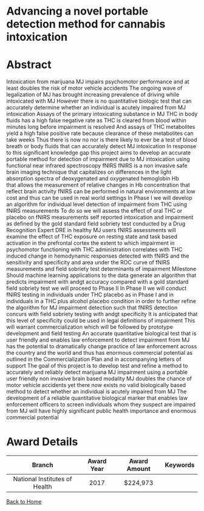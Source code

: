
Advancing a novel portable detection method for cannabis intoxication
=====================================================================

# Abstract


Intoxication from marijuana  MJ  impairs psychomotor performance and at least doubles the risk of motor
vehicle accidents  The ongoing wave of legalization of MJ has brought increasing prevalence of driving while
intoxicated with MJ  However  there is no quantitative biologic test that can accurately determine whether an
individual is acutely impaired from MJ intoxication  Assays of the primary intoxicating substance in MJ  THC  in
body fluids has a high false negative rate as THC is cleared from blood within    minutes  long before
impairment is resolved  And assays of THC metabolites yield a high false positive rate because clearance of
these metabolites can take weeks  Thus there is now no nor is there likely to ever be a test of blood  breath or
body fluids that can accurately detect MJ intoxication  In response to this significant knowledge gap  this
project aims to develop an accurate  portable method for detection of impairment due to MJ intoxication using
functional near infrared spectroscopy  fNIRS   fNIRS is a non invasive  safe brain imaging technique that
capitalizes on differences in the light absorption spectra of deoxygenated and oxygenated hemoglobin  Hb  
that allows the measurement of relative changes in Hb concentration that reflect brain activity  fNIRS can be
performed in natural environments at low cost  and thus can be used in real world settings  In Phase I  we will
develop an algorithm for individual level detection of impairment from THC using fNIRS measurements  To do
so  we will assess the effect of oral THC  or placebo  on fNIRS measurements  self reported intoxication  and
impairment as defined by the gold standard field sobriety test conducted by a Drug Recognition Expert  DRE 
in    healthy MJ users  fNIRS assessments will examine     the effect of THC exposure on resting state and
task based activation in the prefrontal cortex      the extent to which impairment in psychomotor functioning
with THC administration correlates with THC induced change in hemodynamic responses detected with fNIRS 
and     the sensitivity and specificity and area under the ROC curve of fNIRS measurements and field sobriety
test determinants of impairment  Milestone  Should machine learning applications to the data generate an
algorithm that predicts impairment with andgt     accuracy compared with a gold standard field sobriety test  we
will proceed to Phase II  In Phase II  we will conduct fNIRS testing in     individuals under THC placebo as in
Phase I and in    individuals in a THC plus alcohol placebo condition in order to further refine the algorithm for
MJ impairment detection such that fNIRS detection concurs with field sobriety testing with andgt     specificity  It
is anticipated that this level of specificity could be used in legal definitions of impairment  This will warrant
commercialization  which will be followed by prototype development and field testing  An accurate  quantitative 
biological test that is user friendly and enables law enforcement to detect impairment from MJ has the potential
to dramatically change practice of law enforcement across the country and the world and thus has enormous
commercial potential  as outlined in the Commercialization Plan and in accompanying letters of support The goal of this project is to develop  test  and refine a method to accurately and reliably detect marijuana  MJ 
impairment using a portable  user friendly  non invasive  brain based modality  MJ doubles the chance of
motor vehicle accidents  yet  there now exists no valid  biologically based method to detect whether an
individual is acutely impaired from MJ  The development of a reliable  quantitative biological marker that
enables law enforcement officers to screen individuals whom they suspect are impaired from MJ will have
highly significant public health importance and enormous commercial potential  

# Award Details

|Branch|Award Year|Award Amount|Keywords|
| :---: | :---: | :---: | :---: |
|National Institutes of Health|2017|$224,973||
  
  


[Back to Home](https://github.com/chrischow/dod_sbir_awards/Reports/JH/#2354)
